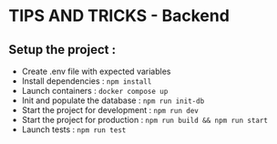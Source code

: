 # TIPS AND TRICKS - Backend

## Setup the project :

- Create .env file with expected variables
- Install dependencies : ``npm install``
- Launch containers : ``docker compose up``
- Init and populate the database : ``npm run init-db``
- Start the project for development : ``npm run dev``
- Start the project for production : ``npm run build && npm run start``
- Launch tests : ``npm run test``